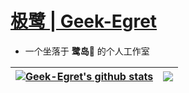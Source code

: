 # [<b>极鹭 | Geek-Egret</b>](http://geek-egret.top)
- 一个坐落于 <b>鹭岛🪽</b> 的个人工作室

| <a href="https://github.com/anuraghazra/github-readme-stats"><img align="center" src="https://github-readme-stats.vercel.app/api?username=Geek-Egret&theme=onedark&text_color=b4b3b8&title_color=0b88bb&locale=cn&show_icons=true" alt="Geek-Egret's github stats" /></a> | <a href="https://github.com/anuraghazra/github-readme-stats"><img align="center" src="https://github-readme-stats.vercel.app/api/top-langs/?username=Geek-Egret&layout=compact&text_color=b4b3b8&bg_color=282c34&title_color=0b88bb&locale=cn" /></a> |
| ------------- | ------------- |